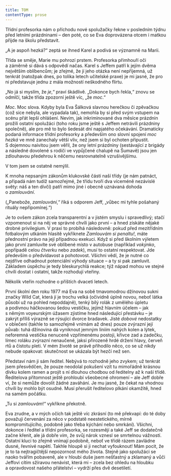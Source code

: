 ```yaml
---
title: TOM
contentType: prose
---
```


  

Třídní profesorka nám o příchodu nové spolužačky řekne v posledním týdnu před letními prázdninami – den poté, co se Eva doprovázena otcem i matkou přijde na školu představit.

„A je aspoň hezká?“ zeptá se ihned Karel a podívá se významně na Marii.

Třída se směje, Marie mu pohrozí prstem. Profesorka přimhouří oči a záměrně si dává s odpovědí načas. Karel s Jeffem patří k jejím dvěma největším oblíbencům; je zřejmé, že jí jeho otázka není nepříjemná, už tenkrát (natožpak dnes, po tolika letech učitelské praxe) je mi jasné, že pro ni představuje jednu z mála možností neškodného flirtu.

„No já si myslím, že _je_,“ praví škádlivě. „Dokonce bych řekla,“ znovu se odmlčí, takže třída zpozorní ještě víc, „že _moc_.“

_Moc_. Moc slova. Kdyby byla Eva Šálková slavnou herečkou či zpěvačkou (což sice nebyla, ale vypadala tak), nemohla by si před svým vstupem na scénu přát lepší ohlášení. Nevím, jak inkriminované dva měsíce prázdnin prožili ostatní spolužáci (toho roku jsme ještě s Jeffem netrávili prázdniny společně), ale pro mě to bylo šedesát dní napjatého očekávání. Dramaticky podaná informace třídní profesorky a především ono slovní spojení _moc hezká_ ve mně zanechaly větší vliv, než jsem si byl ochoten připustit. S dojemnou naivitou jsem věřil, že ony letní prázdniny (sestávající z brigády a následné dovolené s rodiči ve vypůjčené chalupě na Šumavě) jsou jen zdlouhavou předehrou k něčemu nesrovnatelně vzrušivějšímu.

V tom jsem se ostatně nemýlil.

  

K mnoha nepsaným zákonům klukovské části naší třídy (je nám patnáct, a připadá nám tudíž samozřejmé, že třídu tvoří dva víceméně nezávislé světy: náš a ten dívčí) patří mimo jiné i obecně uznávaná dohoda o _zamlouvání_.

(„Panebože, _zamlouvání_,“ říká s odporem Jeff, „vůbec mi tyhle pošahaný rituály nepřipomínej.“)

Je to ovšem zákon zcela transparentní a v jistém smyslu i spravedlivý; stačí vzpomenout si na něj ve správné chvíli jako první – a hned získáte nějaké drobné privilegium. V praxi to probíhá následovně: pokud před mezitřídním fotbalovým utkáním hlasitě vykřiknete _Zamlouvám si penaltu!_, máte přednostní právo na její případnou exekuci. Když si před školním výletem jako první zamluvíte své oblíbené místo v autobuse (například _vokýnko_, popřípadě celou _čtverku_ nebo _zadek_), musí to ostatní respektovat. Jde především o předvídavost a pohotovost. Všichni vědí, že je nutné co nejdříve odhadnout potenciální výhody situace – a ty si pak zamluvit. Základem úspěchu je tedy bleskurychlá reakce; týž nápad mohou ve stejné chvíli dostat i ostatní, takže rozhodují vteřiny.

Několik vteřin rozhodne o příštích dvaceti letech.

  

První školní den roku 1977 má Eva na sobě tmavomodrou džínovou sukni značky Wild Cat, která jí je trochu velká (očividně úplně novou, neboť látka působí už na pohled nepoddajně), tenký bílý rolák z umělého úpletu a podivnou háčkovanou šedou vestičku, jejímž hlavním účelem – jak s němým voyeurským úžasem zjistíme hned následující přestávku – je zakrýt příliš výrazně se rýsující dvorce bradavek. Jisté _dobové_ nedostatky v oblečení (takhle to samozřejmě vnímám až dnes) pouze zvýrazní její půvab: tuhá džínovina dá vyniknout jemným liniím nahých kolen a lýtek, neforemná vestička nenuceně vzpřímenému postoji, křivce zad a zadečku, límec roláku zvýrazní nenaučené, jaksi přirozeně hrdé držení hlavy, červeň rtů a čistotu pleti. V mém životě se právě přihodilo něco, co se už nikdy nebude opakovat: skutečnost se ukázala být hezčí než sen.

Představí nám ji sám ředitel. Nebývá to rozhodně jeho zvykem; už tenkrát jsem přesvědčen, že pouze neodolal pokušení vzít tu mimořádně krásnou dívku kolem ramen a projít s ní dlouhou chodbou od ředitelny až k naší třídě. Ředitelova přítomnost ještě prohloubí všeobecné ohromení – ale Jeff dobře ví, že si nemůže dovolit žádné zaváhání. Je mu jasné, že čekat na vhodnou chvíli by mohlo být osudné. Musí přerušit ředitelovo plkání okamžitě, hned na samém počátku.

„Tu si _zamlouvám_!“ vykřikne překotně.

Eva zrudne, a v mých očích tak ještě víc zkrásní (to mě překvapí: do té doby považuji červenání za něco v podstatě neestetického, mírně kompromitujícího, podobně jako třeba kýchání nebo smrkání). Všichni, dokonce i ředitel a třídní profesorka, se rozesmějí a také Jeff se dodatečně začne křenit, ale já dobře vím, že svůj nárok vznesl se smrtelnou vážností. Ostatní kluci to zřejmě vnímají podobně, neboť ve třídě rázem zavládne dusné, řevnivé napětí. Takhle hloupě si ji nechat vyfouknout! Mám pocit, že je to ta nejtragičtější nepozornost mého života. Stejně jako spolužáci se naoko tvářím pobaveně, ale v hloubi duše jsem nešťastný a zklamaný a vůči Jeffovi cítím sžíravou nenávist, která mi – zcela bez ohledu na hloubku a opravdovost našeho přátelství – vydrží přes dvě desetiletí.
